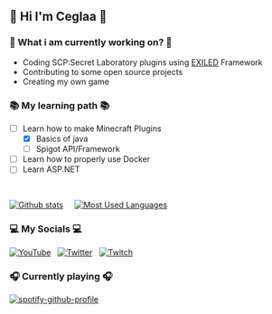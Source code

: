 ## 🧱 Hi I'm **Ceglaa** 🧱

### 🔧 What i am currently working on? 🔧
- Coding SCP:Secret Laboratory plugins using [EXILED](https://github.com/Exiled-Team/EXILED/) Framework
- Contributing to some open source projects
- Creating my own game

### 📚 My learning path 📚
- [ ] Learn how to make Minecraft Plugins
  - [x] Basics of java
  - [ ] Spigot API/Framework
- [ ] Learn how to properly use Docker
- [ ] Learn ASP.NET

<br>

[![Github stats](https://github-readme-stats.vercel.app/api?username=ceglaa&theme=radical)](https://github.com/anuraghazra/github-readme-stats) &nbsp;&nbsp;&nbsp; [![Most Used Languages](https://github-readme-stats.vercel.app/api/top-langs/?username=ceglaa&theme=radical)](https://github.com/anuraghazra/github-readme-stats)

### 💻 My Socials 💻

[![YouTube](https://icons.iconarchive.com/icons/papirus-team/papirus-apps/48/youtube-icon.png)](https://www.youtube.com/channel/UCl59l-sj9dlIairoM_ljl5A) &nbsp;
[![Twitter](https://icons.iconarchive.com/icons/limav/flat-gradient-social/48/Twitter-icon.png)](https://twitter.com/Cegla__) &nbsp;
[![Twitch](https://icons.iconarchive.com/icons/papirus-team/papirus-apps/48/gnome-twitch-icon.png)](https://www.twitch.tv/ceglanafazie) &nbsp; 

### 🎧 Currently playing 🎧
[![spotify-github-profile](https://spotify-github-profile.vercel.app/api/view?uid=fijalekkapi&cover_image=true&theme=natemoo-re&bar_color=53b14f&bar_color_cover=false)](https://spotify-github-profile.vercel.app/api/view?uid=fijalekkapi&redirect=true)
